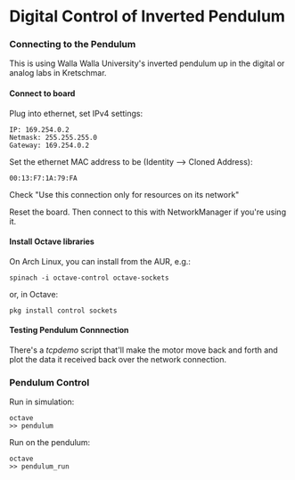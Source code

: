 # Digital Control of Inverted Pendulum
### Connecting to the Pendulum
This is using Walla Walla University's inverted pendulum up in the digital or
analog labs in Kretschmar.

#### Connect to board
Plug into ethernet, set IPv4 settings:

    IP: 169.254.0.2
    Netmask: 255.255.255.0
    Gateway: 169.254.0.2

Set the ethernet MAC address to be (Identity --> Cloned Address):

    00:13:F7:1A:79:FA

Check "Use this connection only for resources on its network"

Reset the board. Then connect to this with NetworkManager if you're using it.

#### Install Octave libraries
On Arch Linux, you can install from the AUR, e.g.:

    spinach -i octave-control octave-sockets

or, in Octave:

    pkg install control sockets

#### Testing Pendulum Connnection
There's a _tcpdemo_ script that'll make the motor move back and forth and plot
the data it received back over the network connection.

### Pendulum Control
Run in simulation:

    octave
    >> pendulum

Run on the pendulum:

    octave
    >> pendulum_run

